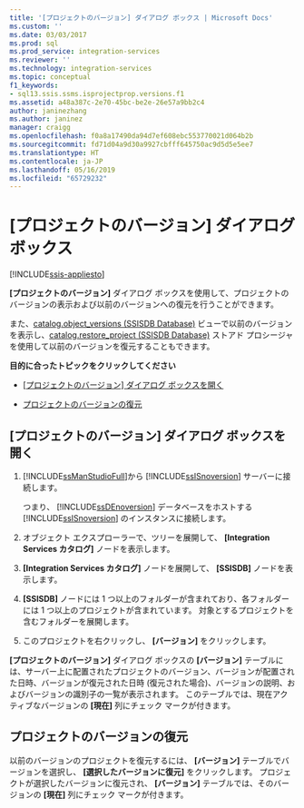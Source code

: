```yaml
---
title: '[プロジェクトのバージョン] ダイアログ ボックス | Microsoft Docs'
ms.custom: ''
ms.date: 03/03/2017
ms.prod: sql
ms.prod_service: integration-services
ms.reviewer: ''
ms.technology: integration-services
ms.topic: conceptual
f1_keywords:
- sql13.ssis.ssms.isprojectprop.versions.f1
ms.assetid: a48a387c-2e70-45bc-be2e-26e57a9bb2c4
author: janinezhang
ms.author: janinez
manager: craigg
ms.openlocfilehash: f0a8a17490da94d7ef608ebc553770021d064b2b
ms.sourcegitcommit: fd71d04a9d30a9927cbfff645750ac9d5d5e5ee7
ms.translationtype: HT
ms.contentlocale: ja-JP
ms.lasthandoff: 05/16/2019
ms.locfileid: "65729232"
---
```

# <a name="project-versions-dialog-box"></a>[プロジェクトのバージョン] ダイアログ ボックス

[!INCLUDE[ssis-appliesto](../../includes/ssis-appliesto-ssvrpluslinux-asdb-asdw-xxx.md)]


  **[プロジェクトのバージョン]** ダイアログ ボックスを使用して、プロジェクトのバージョンの表示および以前のバージョンへの復元を行うことができます。  
  
 また、[catalog.object_versions &#40;SSISDB Database&#41;](../../integration-services/system-views/catalog-object-versions-ssisdb-database.md) ビューで以前のバージョンを表示し、[catalog.restore_project &#40;SSISDB Database&#41;](../../integration-services/system-stored-procedures/catalog-restore-project-ssisdb-database.md) ストアド プロシージャを使用して以前のバージョンを復元することもできます。  
  
 **目的に合ったトピックをクリックしてください**  
  
-   [[プロジェクトのバージョン] ダイアログ ボックスを開く](#open_dialog)  
  
-   [プロジェクトのバージョンの復元](#restore)  
  
##  <a name="open_dialog"></a> [プロジェクトのバージョン] ダイアログ ボックスを開く  
  
1.  [!INCLUDE[ssManStudioFull](../../includes/ssmanstudiofull-md.md)]から [!INCLUDE[ssISnoversion](../../includes/ssisnoversion-md.md)] サーバーに接続します。  
  
     つまり、 [!INCLUDE[ssDEnoversion](../../includes/ssdenoversion-md.md)] データベースをホストする [!INCLUDE[ssISnoversion](../../includes/ssisnoversion-md.md)] のインスタンスに接続します。  
  
2.  オブジェクト エクスプローラーで、ツリーを展開して、 **[Integration Services カタログ]** ノードを表示します。  
  
3.  **[Integration Services カタログ]** ノードを展開して、 **[SSISDB]** ノードを表示します。  
  
4.  **[SSISDB]** ノードには 1 つ以上のフォルダーが含まれており、各フォルダーには 1 つ以上のプロジェクトが含まれています。 対象とするプロジェクトを含むフォルダーを展開します。  
  
5.  このプロジェクトを右クリックし、 **[バージョン]** をクリックします。  
  
 **[プロジェクトのバージョン]** ダイアログ ボックスの **[バージョン]** テーブルには、サーバー上に配置されたプロジェクトのバージョン、バージョンが配置された日時、バージョンが復元された日時 (復元された場合)、バージョンの説明、およびバージョンの識別子の一覧が表示されます。 このテーブルでは、現在アクティブなバージョンの **[現在]** 列にチェック マークが付きます。  
  
##  <a name="restore"></a> プロジェクトのバージョンの復元  
 以前のバージョンのプロジェクトを復元するには、 **[バージョン]** テーブルでバージョンを選択し、 **[選択したバージョンに復元]** をクリックします。 プロジェクトが選択したバージョンに復元され、 **[バージョン]** テーブルでは、そのバージョンの **[現在]** 列にチェック マークが付きます。  
  
  
